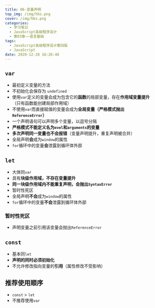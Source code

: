 ```yaml
---
title: 06-变量声明
top_img: /img/hbs.png
cover: /img/hbs.png
categories:
  - 学习笔记
  - JavaScript高级程序设计
  - 第03章——语言基础
tags:
  - JavaScript高级程序设计第四版
  - JavaScript
date: 2020-12-28 16:26:48
---
```


## `var`

- 最初定义变量的方法
- 不初始化会保存为 `undefined`
- 使用`var`定义的变量会成为包含它的**函数**的局部变量，存在**作用域变量提升**（只有函数能创建局部作用域）
- 不使用`var`而直接赋值的变量会成为**全局变量（严格模式抛出 `ReferenceError`）**
- 一个声明语句可以声明多个变量，以逗号分隔
- **严格模式不能定义名为`evel`和`arguments`的变量**
- **多次声明同一变量也不会报错**（变量声明提升，重复声明被合并）
- 全局声明**会**成为`window`的属性
- `for`循环中的变量**会**泄露到循环体外部

## `let`

- 大体同`var`
- 具有**块级作用域，不存在变量提升**
- **同一块级作用域内不能重复声明，会抛出`SyntaxError`**
- 暂时性死区
- 全局声明**不会**成为`window`的属性
- `for`循环中的变量**不会**泄露到循环体外部

### 暂时性死区

- 声明变量之前引用该变量会抛出`ReferenceError`

## `const`

- 基本同`let`
- **声明的同时必须初始化**
- 不允许修改指向变量的**引用**（属性修改不受影响）

## 推荐使用顺序

- `const` > `let`
- 不推荐使用`var`